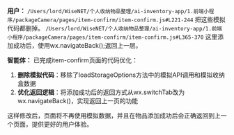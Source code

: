 **用户：** 
`/Users/lord/WiseNET/个人收纳物品整理/ai-inventory-app/1.前端小程序/packageCamera/pages/item-confirm/item-confirm.js#L221-244` 把这些模拟代码都删掉。 
 `/Users/lord/WiseNET/个人收纳物品整理/ai-inventory-app/1.前端小程序/packageCamera/pages/item-confirm/item-confirm.js#L365-370`  这里添加成功后，使用wx.navigateBack();返回上一层。

**智能体：** 
已完成item-confirm页面的代码优化：

1. **删除模拟代码**：移除了loadStorageOptions方法中的模拟API调用和模拟收纳盒数据
2. **优化返回逻辑**：将添加成功后的返回方式从wx.switchTab改为wx.navigateBack()，实现返回上一页的功能

这样修改后，页面将不再使用模拟数据，并且在物品添加成功后会正确返回到上一个页面，提供更好的用户体验。